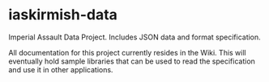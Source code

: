 # iaskirmish-data
Imperial Assault Data Project.  Includes JSON data and format specification.

All documentation for this project currently resides in the Wiki.  This will eventually hold sample libraries that can be used to read the specification and use it in other applications.


